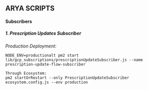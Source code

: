 ## ARYA SCRIPTS

#### Subscribers

##### 1. Prescription Updates Subscriber 
_Production Deployment:_

```
NODE_ENV=productionalt pm2 start lib/gcp_subscriptions/prescriptionUpdateSubscriber.js --name prescription-update-flow-subscriber

Through Ecosystem:
pm2 startOrRestart --only PrescriptionUpdateSubscriber ecosystem.config.js --env production

```
